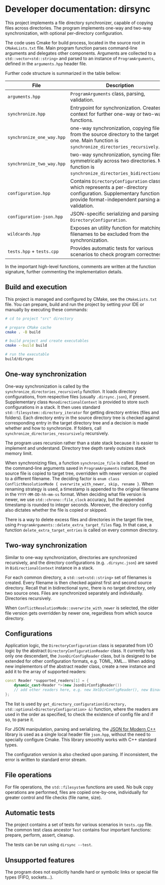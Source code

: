 # Developer documentation: dirsync

This project implements a file directory synchronizer, capable of copying
files across directories. The program implements one-way and two-way
synchronization, with optional per-directory configuration.

The code uses Cmake for build process, located in the source root in `CMakeLists.txt` file.
Main program function parses command-line arguments and delegates other components.
Arguments are collected to a `std::vector<std::string>` and parsed to an instance
of `ProgramArguments`, defined in the `arguments.hpp` header file.

Further code structure is summarized in the table bellow:

| File                      | Description                                                                                                                                                         |
|---------------------------|---------------------------------------------------------------------------------------------------------------------------------------------------------------------|
| `arguments.hpp`           | `ProgramArguments` class, parsing, validation.                                                                                                                      |
| `synchronize.hpp`         | Entrypoint for synchronization. Creates a context for further one-way or two-way functions.                                                                         |
| `synchronize_one_way.hpp` | one-way synchronization, copying files from the source directory to the target one. Main function is `synchronize_directories_recursively`.                         |
| `synchronize_two_way.hpp` | two-way synchronization, syncing files symmetrically across two directories. Main function is `synchronize_directories_bidirectionally`.                            |
| `configuration.hpp`       | Contains `DirectoryConfiguration` class, which represents a per-directory configuration. Supplementary functions provide format-independent parsing and validation. |
| `configuration-json.hpp`  | JSON-specific serializing and parsing of `DirectoryConfiguration`.                                                                                                  |
| `wildcards.hpp`           | Exposes an utility function for matching filenames to be excluded from the synchronization.                                                                         |
| `tests.hpp` + `tests.cpp` | Provides automatic tests for various scenarios to check program correctness.                                                                                        |

In the important high-level functions, comments are written at the function signature,
further commenting the implementation details.

## Build and execution

This project is managed and configured by CMake, see the `CMakeLists.txt` file.
You can prepare, build and run the project by setting your IDE
or manually by executing these commands:

```bash
# cd to project "src" directory

# prepare CMake cache
cmake . -B build

# build project and create executables
cmake --build build

# run the executable
build/dirsync
```

## One-way synchronization

One-way synchronization is called by the `synchronize_directories_recursively` function.
It loads directory configurations, from respective files (usually `.dirsync.json`), if present.
Supplementary class `MonodirectionalContext` is provided to store such configurations in a stack.
It then uses standard `std::filesystem::directory_iterator` for getting directory entries (files and folders).
Each directory entry in the source directory tree is checked against corresponding entry
in the target directory tree and a decision is made whether and how to synchronize. If folders,
call `synchronize_directories_rescursively` recursively.

The program uses recursion rather than a state stack because it is easier to implement and understand.
Directory tree depth rarely outsizes stack memory limit.

When synchronizing files, a function `synchronize_file` is called.
Based on the command-line arguments saved in `ProgramArguments` instance,
the source file is copied to target tree, overridden with newer version or copied
to a different filename. The deciding factor is
`enum class ConflictResolutionMode { overwrite_with_newer, skip, rename }`.
When renaming strategy is used, a timestamp is appended to the original filename
in the `YYYY-MM-DD-hh-mm-ss` format. When deciding what file version is newer,
we use `std::chrono::file_clock` accuracy, but the appended timestamp is rounded
to integer seconds.
Moreover, the directory config also dictates whether the file is copied or skipped.

There is a way to delete excess files and directories in the target file tree,
using `ProgramArguments::delete_extra_target_files` flag. In that case,
a function `delete_extra_target_entries` is called on every common directory.

## Two-way synchronization

Similar to one-way synchronization, directories are synchronized recursively,
and the directory configurations (e.g. `.dirsync.json`) are saved in `BidirectionalContext`
instance in a stack.

For each common directory, a `std::set<std::string>` set of filenames is created.
Every filename is then checked against first and second source directory.
Recall that in bidirectional sync, there is no target directory, only two source ones.
Files are synchronized separately and individually. Directories recursively.

When `ConflictResolutionMode::overwrite_with_newer` is selected, the older file version
gets overridden by newer one, regardless from which source directory.

## Configurations

Application logic, the `DirectoryConfiguration` class is separated from I/O logic
by the abstract `DirectoryConfigurationReader` class.
It currently has only one descendant, the `JsonDirConfigReader` class,
but is designed to be extended for other configuration formats, e.g. TOML, XML...
When adding new implementors of the abstract reader class, create a new instance
and add it to the array of supported readers:
```cpp
const Reader *supported_readers[1] = {
	dynamic_cast<Reader *>(new JsonDirConfigReader())
	// add other readers here, e.g. new XmlDirConfigReader(), new BinaryDirConfigReader()...
};
```

The list is used by `get_directory_configuration(directory, std::optional<DirectoryConfiguration> &)`
function, where the readers are used in the order as specified, to check the existence
of config file and if so, to parse it.

For JSON manipulation, parsing and serializing, the
[JSON for Modern C++](https://github.com/nlohmann/json) library
is used as a single local header file `json.hpp`,
without the need to specially configure Cmake.
This library smoothly works with C++ standard types. 

The configuration version is also checked upon parsing. If inconsistent,
the error is written to standard error stream.

## File operations

For file operations, the `std::filesystem` functions are used. No bulk copy operations
are performed, files are copied one-by-one, individually for greater control
and file checks (file name, size).

## Automatic tests

The project contains a set of tests for various scenarios in `tests.cpp` file.
The common test class ancestor `Test` contains four important functions:
prepare, perform, assert, cleanup.

The tests can be run using `dirsync --test`.

## Unsupported features

The program does not explicitly handle hard or symbolic links or special file types
(FIFO, sockets...).

